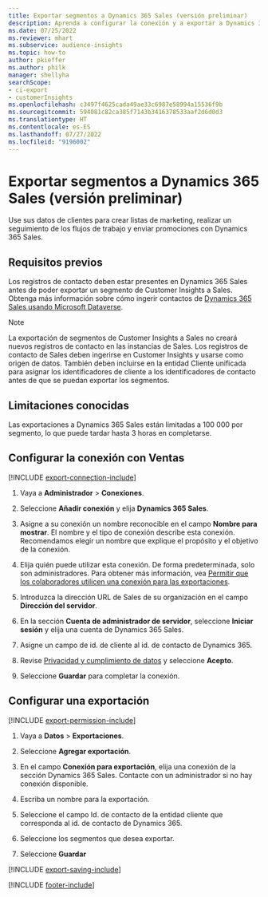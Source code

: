 ```yaml
---
title: Exportar segmentos a Dynamics 365 Sales (versión preliminar)
description: Aprenda a configurar la conexión y a exportar a Dynamics 365 Sales.
ms.date: 07/25/2022
ms.reviewer: mhart
ms.subservice: audience-insights
ms.topic: how-to
author: pkieffer
ms.author: philk
manager: shellyha
searchScope:
- ci-export
- customerInsights
ms.openlocfilehash: c3497f4625cada49ae33c6987e58994a15536f9b
ms.sourcegitcommit: 594081c82ca385f7143b3416378533aaf2d6d0d3
ms.translationtype: HT
ms.contentlocale: es-ES
ms.lasthandoff: 07/27/2022
ms.locfileid: "9196002"
---
```

# <a name="export-segments-to-dynamics-365-sales-preview"></a>Exportar segmentos a Dynamics 365 Sales (versión preliminar)

Use sus datos de clientes para crear listas de marketing, realizar un seguimiento de los flujos de trabajo y enviar promociones con Dynamics 365 Sales.

## <a name="prerequisites"></a>Requisitos previos

Los registros de contacto deben estar presentes en Dynamics 365 Sales antes de poder exportar un segmento de Customer Insights a Sales. Obtenga más información sobre cómo ingerir contactos de [Dynamics 365 Sales usando Microsoft Dataverse](connect-dataverse-managed-lake.md).

   > [!NOTE]
   > La exportación de segmentos de Customer Insights a Sales no creará nuevos registros de contacto en las instancias de Sales. Los registros de contacto de Sales deben ingerirse en Customer Insights y usarse como origen de datos. También deben incluirse en la entidad Cliente unificada para asignar los identificadores de cliente a los identificadores de contacto antes de que se puedan exportar los segmentos.

## <a name="known-limitations"></a>Limitaciones conocidas

Las exportaciones a Dynamics 365 Sales están limitadas a 100 000 por segmento, lo que puede tardar hasta 3 horas en completarse.

## <a name="set-up-connection-to-sales"></a>Configurar la conexión con Ventas

[!INCLUDE [export-connection-include](includes/export-connection-admn.md)]

1. Vaya a **Administrador** > **Conexiones**.

1. Seleccione **Añadir conexión** y elija **Dynamics 365 Sales**.

1. Asigne a su conexión un nombre reconocible en el campo **Nombre para mostrar**. El nombre y el tipo de conexión describe esta conexión. Recomendamos elegir un nombre que explique el propósito y el objetivo de la conexión.

1. Elija quién puede utilizar esta conexión. De forma predeterminada, solo son administradores. Para obtener más información, vea [Permitir que los colaboradores utilicen una conexión para las exportaciones](connections.md#allow-contributors-to-use-a-connection-for-exports).

1. Introduzca la dirección URL de Sales de su organización en el campo **Dirección del servidor**.

1. En la sección **Cuenta de administrador de servidor**, seleccione **Iniciar sesión** y elija una cuenta de Dynamics 365 Sales.

1. Asigne un campo de id. de cliente al id. de contacto de Dynamics 365.

1. Revise [Privacidad y cumplimiento de datos](connections.md#data-privacy-and-compliance) y seleccione **Acepto**.

1. Seleccione **Guardar** para completar la conexión.

## <a name="configure-an-export"></a>Configurar una exportación

[!INCLUDE [export-permission-include](includes/export-permission.md)]

1. Vaya a **Datos** > **Exportaciones**.

1. Seleccione **Agregar exportación**.

1. En el campo **Conexión para exportación**, elija una conexión de la sección Dynamics 365 Sales. Contacte con un administrador si no hay conexión disponible.

1. Escriba un nombre para la exportación.

1. Seleccione el campo Id. de contacto de la entidad cliente que corresponda al id. de contacto de Dynamics 365.

1. Seleccione los segmentos que desea exportar.

1. Seleccione **Guardar**

[!INCLUDE [export-saving-include](includes/export-saving.md)]

[!INCLUDE [footer-include](includes/footer-banner.md)]
